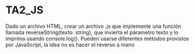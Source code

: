 # TA2_JS
Dado un archivo HTML, crear un archivo .js que implemente una función llamada reverseString(texto: string), que invierta el párametro texto y lo imprima usando console.log().
Pueden usarse diferentes métodos provistos por JavaScript, la idea no es hacer el reverso a mano
